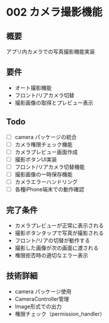 # 002 カメラ撮影機能

## 概要
アプリ内カメラでの写真撮影機能実装

## 要件
- オート撮影機能
- フロント/リアカメラ切替
- 撮影画像の取得とプレビュー表示

## Todo
- [ ] camera パッケージの統合
- [ ] カメラ権限チェック機能
- [ ] カメラプレビュー画面作成
- [ ] 撮影ボタンUI実装
- [ ] フロント/リアカメラ切替機能
- [ ] 撮影画像の一時保存機能
- [ ] カメラエラーハンドリング
- [ ] 各種iPhone端末での動作確認

## 完了条件
- カメラプレビューが正常に表示される
- 撮影ボタンタップで写真が撮影される
- フロント/リアの切替が動作する
- 撮影した画像が次の画面に渡される
- 権限拒否時の適切なエラー表示

## 技術詳細
- camera パッケージ使用
- CameraController管理
- Image形式での出力
- 権限チェック（permission_handler）